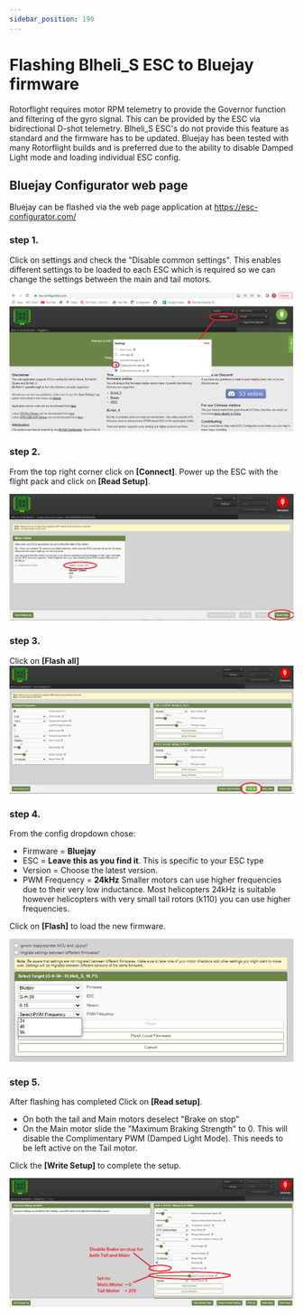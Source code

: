 ```yaml
---
sidebar_position: 190
---
```


# Flashing Blheli_S ESC to Bluejay firmware

Rotorflight requires motor RPM telemetry to provide the Governor function and filtering of the gyro signal. This can be provided by the ESC via bidirectional D-shot telemetry. Blheli_S ESC's do not provide this feature as standard and the firmware has to be updated. Bluejay has been tested with many Rotorflight builds and is preferred due to the ability to disable Damped Light mode and loading individual ESC config.   

## Bluejay Configurator web page
Bluejay can be flashed via the web page application at https://esc-configurator.com/ 

### step 1.
Click on settings and check the "Disable common settings". This enables different settings to be loaded to each ESC which is required so we can change the settings between the main and tail motors.

![Settings](./img/Bluejay_settings.png)

### step 2.
From the top right corner click on **[Connect]**. Power up the ESC with the flight pack and click on **[Read Setup]**.   

![Connect](./img/Bluejay_Connect.png)

### step 3.
Click on **[Flash all]** 
![Select flash](./img/Bluejay_Select_flash.png)

### step 4.
From the config dropdown chose:
* Firmware = **Bluejay**
* ESC = **Leave this as you find it**. This is specific to your ESC type
* Version = Choose the latest version.
* PWM Frequency = **24kHz** Smaller motors can use higher frequencies due to their very low inductance. Most helicopters 24kHz is suitable however helicopters with very small tail rotors (k110) you can use higher frequencies.

Click on **[Flash]** to load the new firmware. 

![Load Firmware](./img/Bluejay_Load_Firmware.png)

### step 5.
After flashing has completed Click on **[Read setup]**. 
* On both the tail and Main motors deselect "Brake on stop" 
* On the Main motor slide the "Maximum Braking Strength" to 0. This will disable the Complimentary PWM (Damped Light Mode). This needs to be left active on the Tail motor.

Click the **[Write Setup]** to complete the setup. 

![Connect](./img/Bluejay_Complete.png)
